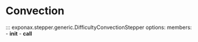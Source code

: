 # Convection

::: exponax.stepper.generic.DifficultyConvectionStepper
    options:
        members:
            - __init__
            - __call__
